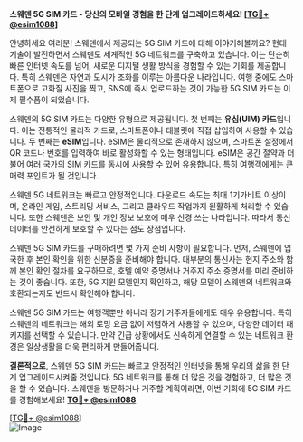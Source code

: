 **스웨덴 5G SIM 카드 - 당신의 모바일 경험을 한 단계 업그레이드하세요! [[TG💪+ @esim1088](https://t.me/s/esim1088)]**

안녕하세요 여러분! 스웨덴에서 제공되는 5G SIM 카드에 대해 이야기해볼까요? 현대 기술이 발전하면서 스웨덴도 세계적인 5G 네트워크를 구축하고 있습니다. 이는 단순히 빠른 인터넷 속도를 넘어, 새로운 디지털 생활 방식을 경험할 수 있는 기회를 제공합니다. 특히 스웨덴은 자연과 도시가 조화를 이루는 아름다운 나라입니다. 여행 중에도 스마트폰으로 고화질 사진을 찍고, SNS에 즉시 업로드하는 것이 가능한 5G SIM 카드는 이제 필수품이 되었습니다.

스웨덴의 5G SIM 카드는 다양한 유형으로 제공됩니다. 첫 번째는 **유심(UIM) 카드**입니다. 이는 전통적인 물리적 카드로, 스마트폰이나 태블릿에 직접 삽입하여 사용할 수 있습니다. 두 번째는 **eSIM**입니다. eSIM은 물리적으로 존재하지 않으며, 스마트폰 설정에서 QR 코드나 번호를 입력하여 바로 활성화할 수 있는 형태입니다. eSIM은 공간 절약과 더불어 여러 국가의 SIM 카드를 동시에 사용할 수 있어 유용합니다. 특히 여행객에게는 큰 매력 포인트가 될 것입니다.

스웨덴 5G 네트워크는 빠르고 안정적입니다. 다운로드 속도는 최대 1기가비트 이상이며, 온라인 게임, 스트리밍 서비스, 그리고 클라우드 작업까지 원활하게 처리할 수 있습니다. 또한 스웨덴은 보안 및 개인 정보 보호에 매우 신경 쓰는 나라입니다. 따라서 통신 데이터를 안전하게 보호할 수 있다는 점도 장점입니다.

스웨덴 5G SIM 카드를 구매하려면 몇 가지 준비 사항이 필요합니다. 먼저, 스웨덴에 입국한 후 본인 확인을 위한 신분증을 준비해야 합니다. 대부분의 통신사는 현지 주소와 함께 본인 확인 절차를 요구하므로, 호텔 예약 증명서나 거주지 주소 증명서를 미리 준비하는 것이 좋습니다. 또한, 5G 지원 모델인지 확인하고, 해당 모델이 스웨덴의 네트워크와 호환되는지도 반드시 확인해야 합니다.

스웨덴 5G SIM 카드는 여행객뿐만 아니라 장기 거주자들에게도 매우 유용합니다. 특히 스웨덴의 네트워크는 해외 로밍 요금 없이 저렴하게 사용할 수 있으며, 다양한 데이터 패키지를 선택할 수 있습니다. 만약 긴급 상황에서도 신속하게 연결할 수 있는 네트워크 환경은 일상생활을 더욱 편리하게 만들어줍니다.

**결론적으로**, 스웨덴 5G SIM 카드는 빠르고 안정적인 인터넷을 통해 우리의 삶을 한 단계 업그레이드시켜줄 것입니다. 5G 네트워크를 통해 더 많은 것을 경험하고, 더 많은 것을 할 수 있습니다. 스웨덴을 방문하거나 거주할 계획이라면, 이번 기회에 5G SIM 카드를 경험해보세요! **[TG💪+ @esim1088](https://t.me/s/esim1088)**

[[TG💪+ @esim1088](https://t.me/s/esim1088)]  
![Image](https://i.postimg.cc/Y0z9fWf4/image.png)